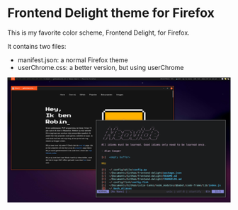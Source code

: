 # Frontend Delight theme for Firefox

This is my favorite color scheme, Frontend Delight, for Firefox.

It contains two files:

- manifest.json: a normal Firefox theme
- userChrome.css: a better version, but using userChrome

![Screenshot](screenshot.png)